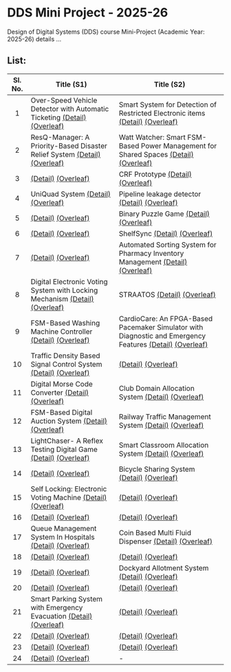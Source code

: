 # DDS Mini Project - 2025-26
Design of Digital Systems (DDS) course Mini-Project (Academic Year: 2025-26) details ...

## List:

| Sl. No. | Title (S1) | Title (S2) |
| :---: | --- | --- |
| 1 |  Over-Speed Vehicle Detector with Automatic Ticketing [(Detail)](https://github.com/aadharsh06/S1-T1-25-26) [(Overleaf)](https://www.overleaf.com/8788215833spctcxwhhqvf#5701b7) | Smart System for Detection of Restricted Electronic items [(Detail)](https://github.com/Tanmay-gsn/DDS-Mini-Project_S2-T1) [(Overleaf)]() |
| 2 |  ResQ-Manager: A Priority-Based Disaster Relief System [(Detail)](https://github.com/Rudr-1705/S1-T2-25-26) [(Overleaf)](https://www.overleaf.com/2959872253yzqtktnwngwc#f1725f) | Watt Watcher: Smart FSM-Based Power  Management for Shared Spaces [(Detail)](https://github.com/Srik73/S2-T2-25-26) [(Overleaf)]() |
| 3 |  [(Detail)]() [(Overleaf)](https://www.overleaf.com/6477466427qxwgqtkwgtdw#503579) | CRF Prototype [(Detail)](https://github.com/ResiduosCodeur/S2-T3-25-26) [(Overleaf)]() |
| 4 |  UniQuad System [(Detail)](https://github.com/compu-TEE/S1-T4-25-26) [(Overleaf)](https://www.overleaf.com/1554373558rcfrzxtjksrm#f5e94f) | Pipeline leakage detector [(Detail)]() [(Overleaf)]() |
| 5 |  [(Detail)]() [(Overleaf)](https://www.overleaf.com/project/68e1e89fef5b9104f3e74178) | Binary Puzzle Game [(Detail)](https://github.com/aditi0556/S2-T5-25-26) [(Overleaf)]() |
| 6 |  [(Detail)]() [(Overleaf)](https://www.overleaf.com/project/68e1e8a58e0f10bb763389f6) |  ShelfSync [(Detail)](https://github.com/kshama-jay247/S2-T6-25-26) [(Overleaf)]() |
| 7 |  [(Detail)]() [(Overleaf)](https://www.overleaf.com/project/68e1e8ac102adb1198fc0870) |  Automated Sorting System for Pharmacy Inventory Management [(Detail)](https://github.com/himanshuaggarwal924/S2-T7-25-26) [(Overleaf)]() |
| 8 |  Digital Electronic Voting System with Locking Mechanism [(Detail)](https://github.com/Phanindra2007/S1-T8-25-26) [(Overleaf)](https://www.overleaf.com/project/68e1e8b18e0f10bb76338c69) |  STRAATOS [(Detail)](https://github.com/SteganoSage/S2-T8-25-26-) [(Overleaf)]() |
| 9 |  FSM-Based Washing Machine Controller [(Detail)](https://github.com/karthikeyagupta108/S1-T9-25-26) [(Overleaf)](https://www.overleaf.com/project/68e1e8b7a13055a9b9e14e01) |  CardioCare: An FPGA-Based Pacemaker Simulator with Diagnostic and Emergency Features [(Detail)](https://github.com/Master9Wayne/S2-T9-25-26) [(Overleaf)]() |
| 10 |  Traffic Density Based Signal Control System [(Detail)](https://github.com/kpramithrai/S1-T10-25-26) [(Overleaf)](https://www.overleaf.com/project/68e1e8bd102adb1198fc0987) |  [(Detail)]() [(Overleaf)]() |
| 11 |  Digital Morse Code Converter [(Detail)](https://github.com/rmharshitha24/S1-T11-25-26) [(Overleaf)]() |  Club Domain Allocation System [(Detail)](https://github.com/j1y4-j/S2-T11-25-26) [(Overleaf)]() |
| 12 |  FSM-Based Digital Auction System [(Detail)](https://github.com/Veena-nitk/S1-T12-25-26) [(Overleaf)]() |  Railway Traffic Management System [(Detail)](https://github.com/S-Rohit-08/S2-T12-25-26) [(Overleaf)]() |
| 13 |  LightChaser- A Reflex Testing Digital Game [(Detail)](https://github.com/AVD1906/S1-T13-25-26) [(Overleaf)]() |  Smart Classroom Allocation System [(Detail)](https://github.com/Vidith-Murthy/S2-T13-25-26) [(Overleaf)]() |
| 14 |  [(Detail)]() [(Overleaf)]() |  Bicycle Sharing System [(Detail)](https://github.com/akh7177/S2-T14-25-26) [(Overleaf)]() |
| 15 |  Self Locking: Electronic Voting Machine [(Detail)](https://github.com/Ank-Frost/S2-T15-25-26) [(Overleaf)]() |  [(Detail)]() [(Overleaf)]() |
| 16 |  [(Detail)]() [(Overleaf)]() |  [(Detail)]() [(Overleaf)]() |
| 17 |  Queue Management System In Hospitals [(Detail)](https://github.com/pranathi-lagudu/S1-T17-25-26) [(Overleaf)]() |  Coin Based Multi Fluid Dispenser [(Detail)](https://github.com/PremSai-1259/S2-T17-25-26) [(Overleaf)]() |
| 18 |  [(Detail)]() [(Overleaf)]() |  [(Detail)]() [(Overleaf)]() |
| 19 |  [(Detail)]() [(Overleaf)]() |  Dockyard Allotment System [(Detail)](https://github.com/nikhileswar-ambati/S2-T19-25-26) [(Overleaf)]() |
| 20 |  [(Detail)]() [(Overleaf)]() |  [(Detail)]() [(Overleaf)]() |
| 21 |  Smart Parking System with Emergency Evacuation [(Detail)](https://github.com/RVBilimagga/-S1-T21-25-26) [(Overleaf)]() |  [(Detail)]() [(Overleaf)]() |
| 22 |  [(Detail)]() [(Overleaf)]() |  [(Detail)]() [(Overleaf)]() |
| 23 |  [(Detail)]() [(Overleaf)]() |  [(Detail)]() [(Overleaf)]() |
| 24 |  [(Detail)]() [(Overleaf)]() | - |
